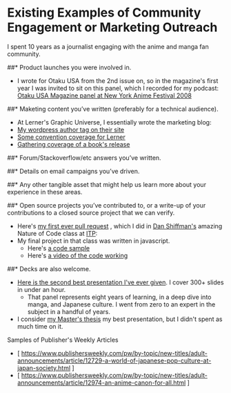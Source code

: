 # Existing Examples of Community Engagement or Marketing Outreach

I spent 10 years as a journalist engaging with the anime and manga fan community.

##* Product launches you were involved in.
  - I wrote for Otaku USA from the 2nd issue on, so in the magazine's first year I was invited to sit on this panel, which I recorded for my podcast: [Otaku USA Magazine panel at New York Anime Festival 2008](http://ninjaconsultant.com/?m=200811)

##* Maketing content you’ve written (preferably for a technical audience).
- At Lerner's Graphic Universe, I essentially wrote the marketing blog:
 -  [My wordpress author tag on their site](https://graphicuniverse.wordpress.com/author/erinfinnegan/)
 -  [Some convention coverage for Lerner](https://graphicuniverse.wordpress.com/2010/04/28/mocca2010/)
 -  [Gathering coverage of a book's release](https://graphicuniverse.wordpress.com/2010/08/25/early-praise-for-nolas-worlds/)


##* Forum/Stackoverflow/etc answers you’ve written.

##* Details on email campaigns you’ve driven.


##* Any other tangible asset that might help us learn more about your experience in these areas.

##* Open source projects you’ve contributed to, or a write-up of your contributions to a closed source project that we can verify.

  - Here's [my first ever pull request](https://github.com/shiffman/The-Nature-of-Code-S14/pull/1) , which I did in [Dan Shiffman's](https://www.youtube.com/user/shiffman) amazing Nature of Code class at [ITP](https://tisch.nyu.edu/itp): 
 - My final project in that class was written in javascript.
    - Here's [a code sample](https://github.com/ErinFinnegan/Omnomitron/blob/master/itallhappenshere.js)
    - Here's [a video of the code working](https://vimeo.com/100457165)


##*  Decks are also welcome.
 - [Here is the second best presentation I've ever given](https://vimeo.com/30828018).  I cover 300+ slides in under an hour. 
   - That panel represents eight years of learning, in a deep dive into manga, and Japanese culture. I went from zero to an expert in the subject in a handful of years.
 - I consider [my Master's thesis](https://vimeo.com/128758304) my best presentation, but I didn't spent as much time on it.


Samples of Publisher's Weekly Articles
 -  [ https://www.publishersweekly.com/pw/by-topic/new-titles/adult-announcements/article/12729-a-world-of-japanese-pop-culture-at-japan-society.html ]
-  [ https://www.publishersweekly.com/pw/by-topic/new-titles/adult-announcements/article/12974-an-anime-canon-for-all.html ]


